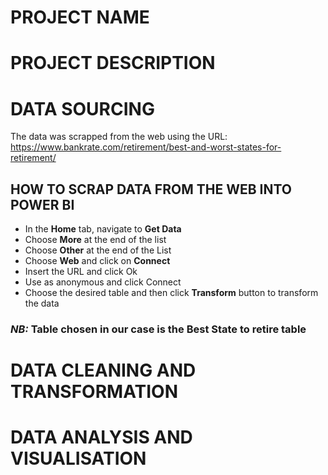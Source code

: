 # PROJECT NAME 

# PROJECT DESCRIPTION

# DATA SOURCING
The data was scrapped from the web using the URL: https://www.bankrate.com/retirement/best-and-worst-states-for-retirement/
## HOW TO SCRAP DATA FROM THE WEB INTO POWER BI
- In the **Home** tab, navigate to **Get Data**
- Choose **More** at the end of the list 
- Choose **Other** at the end of the List
- Choose **Web** and click on **Connect**
- Insert the URL and click Ok
- Use as anonymous and click Connect
- Choose the desired table and then click **Transform** button to transform the data
### *NB:* Table chosen in our case is the Best State to retire table
# DATA CLEANING AND TRANSFORMATION

# DATA ANALYSIS AND VISUALISATION

